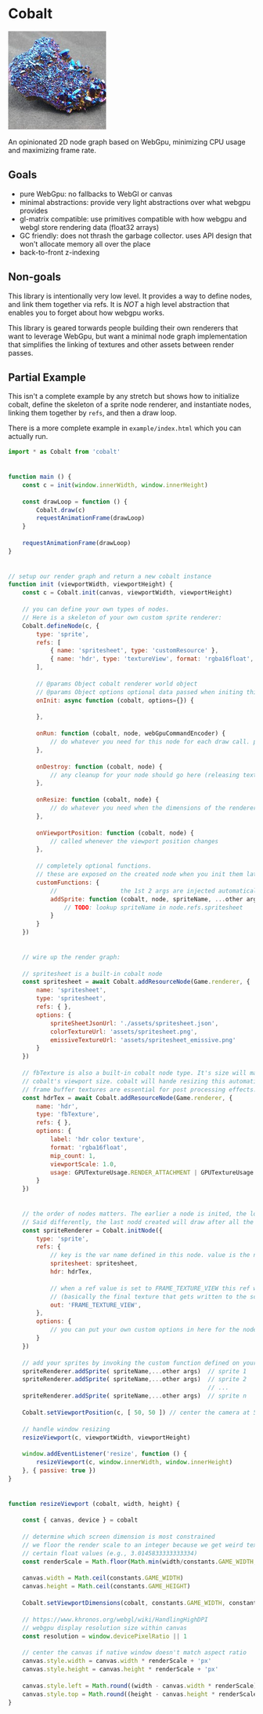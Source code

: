 # Cobalt

![A chunk of cobalt](cobalt2.jpeg)

An opinionated 2D node graph based on WebGpu, minimizing CPU usage and maximizing frame rate.


## Goals

* pure WebGpu: no fallbacks to WebGl or canvas
* minimal abstractions: provide very light abstractions over what webgpu provides
* gl-matrix compatible: use primitives compatible with how webgpu and webgl store rendering data (float32 arrays)
* GC friendly: does not thrash the garbage collector. uses API design that won't allocate memory all over the place
* back-to-front z-indexing


## Non-goals
This library is intentionally very low level. It provides a way to define nodes, and link them together via refs.
It is _NOT_ a high level abstraction that enables you to forget about how webgpu works.

This library is geared torwards people building their own renderers that want to leverage WebGpu, but want a minimal
node graph implementation that simplifies the linking of textures and other assets between render passes.


## Partial Example

This isn't a complete example by any stretch but shows how to initialize cobalt, 
define the skeleton of a sprite node renderer, and instantiate nodes, linking them together by `refs`, and then a draw loop.

There is a more complete example in `example/index.html` which you can actually run.


```js
import * as Cobalt from 'cobalt'


function main () {
	const c = init(window.innerWidth, window.innerHeight)

	const drawLoop = function () {
		Cobalt.draw(c)
		requestAnimationFrame(drawLoop)
	}

	requestAnimationFrame(drawLoop)
}


// setup our render graph and return a new cobalt instance
function init (viewportWidth, viewportHeight) {
	const c = Cobalt.init(canvas, viewportWidth, viewportHeight)

	// you can define your own types of nodes.
	// Here is a skeleton of your own custom sprite renderer:
	Cobalt.defineNode(c, {
		type: 'sprite',
	    refs: [
	    	{ name: 'spritesheet', type: 'customResource' },
	        { name: 'hdr', type: 'textureView', format: 'rgba16float', access: 'write' },
	    ],

	    // @params Object cobalt renderer world object
	    // @params Object options optional data passed when initing this node
	    onInit: async function (cobalt, options={}) {
	        
	    },

	    onRun: function (cobalt, node, webGpuCommandEncoder) {
	        // do whatever you need for this node for each draw call. perform webgpu renderpasses, etc.
	    },

	    onDestroy: function (cobalt, node) {
	        // any cleanup for your node should go here (releasing textures, etc.
	    },

	    onResize: function (cobalt, node) {
	        // do whatever you need when the dimensions of the renderer change (resize textures, etc.)
	    },

	    onViewportPosition: function (cobalt, node) {
	        // called whenever the viewport position changes
	    },

	    // completely optional functions.
	    // these are exposed on the created node when you init them later.
	    customFunctions: {
	    	//                  the 1st 2 args are injected automatically by cobalt
	    	addSprite: function (cobalt, node, spriteName, ...other args can follow here) {
	    		// TODO: lookup spriteName in node.refs.spritesheet
	    	}
	    }
	})


	// wire up the render graph:

	// spritesheet is a built-in cobalt node
	const spritesheet = await Cobalt.addResourceNode(Game.renderer, {
	    name: 'spritesheet',
	    type: 'spritesheet',
	    refs: { },
	    options: {
	        spriteSheetJsonUrl: './assets/spritesheet.json',
	        colorTextureUrl: 'assets/spritesheet.png',
	        emissiveTextureUrl: 'assets/spritesheet_emissive.png'
	    }
	})

	// fbTexture is also a built-in cobalt node type. It's size will match
	// cobalt's viewport size. cobalt will hande resizing this automatically.
	// frame buffer textures are essential for post processing effects.
	const hdrTex = await Cobalt.addResourceNode(Game.renderer, {
	    name: 'hdr',
	    type: 'fbTexture',
	    refs: { },
	    options: {
	        label: 'hdr color texture',
	        format: 'rgba16float',
	        mip_count: 1,
	        viewportScale: 1.0,
	        usage: GPUTextureUsage.RENDER_ATTACHMENT | GPUTextureUsage.STORAGE_BINDING | GPUTextureUsage.TEXTURE_BINDING,
	    }
	})


	// the order of nodes matters. The earlier a node is inited, the lower the z-index.
	// Said differently, the last nodd created will draw after all the other nodes.
	const spriteRenderer = Cobalt.initNode({
		type: 'sprite',
	    refs: {
	        // key is the var name defined in this node. value is the node being pointed to
	        spritesheet: spritesheet,
	        hdr: hdrTex,

	        // when a ref value is set to FRAME_TEXTURE_VIEW this ref will be set to the current frames default view texture.
	        // (basically the final texture that gets written to the screen)
	        out: 'FRAME_TEXTURE_VIEW',
	    },
	    options: {
	        // you can put your own custom options in here for the node that are passed when a new node of this type is init'd
	    }
	})

	// add your sprites by invoking the custom function defined on your sprite node
	spriteRenderer.addSprite( spriteName,...other args)  // sprite 1
	spriteRenderer.addSprite( spriteName,...other args)  // sprite 2
	                                                     // ...
	spriteRenderer.addSprite( spriteName,...other args)  // sprite n

	Cobalt.setViewportPosition(c, [ 50, 50 ]) // center the camera at 50, 50

	// handle window resizing
	resizeViewport(c, viewportWidth, viewportHeight)

	window.addEventListener('resize', function () {
		resizeViewport(c, window.innerWidth, window.innerHeight)
	}, { passive: true })
}


function resizeViewport (cobalt, width, height) {

    const { canvas, device } = cobalt

    // determine which screen dimension is most constrained
    // we floor the render scale to an integer because we get weird texture artifacts when trying to render at
    // certain float values (e.g., 3.0145833333333334)
    const renderScale = Math.floor(Math.min(width/constants.GAME_WIDTH, height/constants.GAME_HEIGHT))

    canvas.width = Math.ceil(constants.GAME_WIDTH)
    canvas.height = Math.ceil(constants.GAME_HEIGHT)

    Cobalt.setViewportDimensions(cobalt, constants.GAME_WIDTH, constants.GAME_HEIGHT)

    // https://www.khronos.org/webgl/wiki/HandlingHighDPI
    // webgpu display resolution size within canvas
    const resolution = window.devicePixelRatio || 1

    // center the canvas if native window doesn't match aspect ratio
    canvas.style.width = canvas.width * renderScale + 'px'
    canvas.style.height = canvas.height * renderScale + 'px'
    
    canvas.style.left = Math.round((width - canvas.width * renderScale) / 2) + 'px'
    canvas.style.top = Math.round((height - canvas.height * renderScale) / 2) + 'px'
}

```
